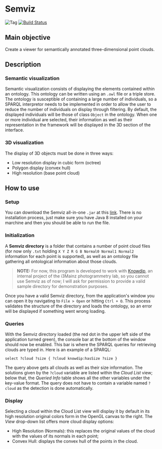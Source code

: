 # Semviz

![Tag](https://img.shields.io/badge/tag-v2.1.0-blue.svg) [![Build Status](https://travis-ci.com/vmoglan/semviz.svg?branch=master)](https://travis-ci.org/vmoglan/semviz)

## Main objective

Create a viewer for semantically annotated three-dimensional point clouds.

## Description

### Semantic visualization

Semantic visualization consists of displaying the elements contained within an ontology. This ontology can be written using an `.owl` file or a triple store. The ontology is susceptible of containing a large number of individuals, so a SPARQL interpretor needs to be implemented in order to allow the user to reduce the number of individuals on display through filtering. By default, the displayed individuals will be those of class `Object` in the ontology. When one or more individual are selected, their information as well as their representation in the framework will be displayed in the 3D section of the interface.

### 3D visualization

The display of 3D objects must be done in three ways:

- Low resolution display in cubic form (octree)
- Polygon display (convex hull)
- High resolution (base point cloud)

## How to use

### Setup

You can download the Semviz all-in-one `.jar` at this [link](https://github.com/vmoglan/semviz/releases/download/v2.1.0/semviz-2.1.0.jar). There is no installation process, just make sure you have Java 8 installed on your marchine and then you should be able to run the file.

### Initialization

A **Semviz directory** is a folder that contains a number of point cloud files (for now only `.txt` holding `X Y Z R G B Normal0 Normal1 Normal2` information for each point is supported), as well as an ontology file gathering all ontological information about those clouds.

> **NOTE:** For now, this program is developed to work with [Knowdip](https://www.researchgate.net/publication/317428247_Summary_of_KnowDIP_project), an internal project of the i3Mainz photogrammetry lab, so you cannot use Semviz as of now; I will ask for permission to provide a valid sample directory for demonstration purposes.

Once you have a valid Semviz directory, from the application's window you can open it by navigating to `File > Open` or hitting `Ctrl + O`. This process validates the structure of the directory and loads the ontology, so an error will be displayed if something went wrong loading.

### Queries

With the Semviz directory loaded (the red dot in the upper left side of the application turned green), the console bar at the bottom of the window should now be enabled. This bar is where the SPARQL queries for retrieving clouds are typed in. Here is an example of a SPARQL:

```
select ?cloud ?size { ?cloud knowdip:hasSize ?size }
```

The query above gets all clouds as well as their size information. The solutions given by the `?cloud` variable are listed within the _Cloud List_ view; below that, the _Queried Info_ table shows all the other variables under the key-value format. The query does not have to contain a variable named `?cloud` as the detection is done automatically.

### Display

Selecting a cloud within the Cloud List view will display it by default in its high resolution original colors form in the OpenGL canvas to the right. The _View_ drop-down list offers more cloud display options:

- High Resolution (Normals): this replaces the original values of the cloud with the values of its normals in each point;
- Convex Hull: displays the convex hull of the points in the cloud.
